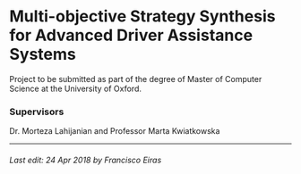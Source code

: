 # Multi-objective Strategy Synthesis for Advanced Driver Assistance Systems

Project to be submitted as part of the degree of Master of Computer Science at the University of Oxford.

### Supervisors

Dr. Morteza Lahijanian and Professor Marta Kwiatkowska

___

###### Last edit: 24 Apr 2018 by Francisco Eiras
